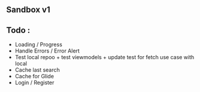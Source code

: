 ## Sandbox v1

## Todo : 
- Loading / Progress
- Handle Errors / Error Alert
- Test local repoo + test viewmodels + update test for fetch use case with local
- Cache last search 
- Cache for Glide
- Login / Register
